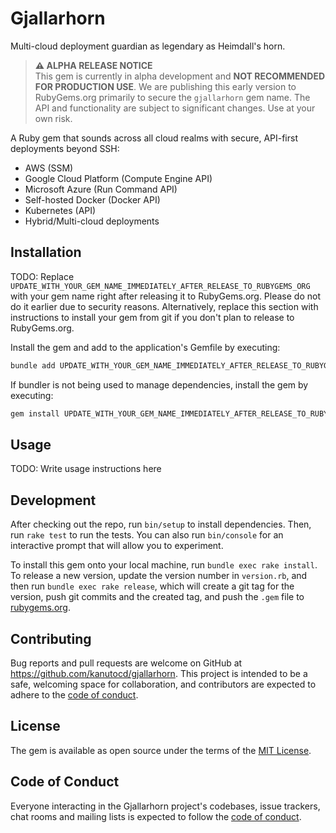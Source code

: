 # Gjallarhorn

Multi-cloud deployment guardian as legendary as Heimdall's horn.

> **⚠️ ALPHA RELEASE NOTICE**  
> This gem is currently in alpha development and **NOT RECOMMENDED FOR PRODUCTION USE**. We are publishing this early version to RubyGems.org primarily to secure the `gjallarhorn` gem name. The API and functionality are subject to significant changes. Use at your own risk.

A Ruby gem that sounds across all cloud realms with secure, API-first deployments beyond SSH:

- AWS (SSM)
- Google Cloud Platform (Compute Engine API)
- Microsoft Azure (Run Command API)
- Self-hosted Docker (Docker API)
- Kubernetes (API)
- Hybrid/Multi-cloud deployments

## Installation

TODO: Replace `UPDATE_WITH_YOUR_GEM_NAME_IMMEDIATELY_AFTER_RELEASE_TO_RUBYGEMS_ORG` with your gem name right after releasing it to RubyGems.org. Please do not do it earlier due to security reasons. Alternatively, replace this section with instructions to install your gem from git if you don't plan to release to RubyGems.org.

Install the gem and add to the application's Gemfile by executing:

```bash
bundle add UPDATE_WITH_YOUR_GEM_NAME_IMMEDIATELY_AFTER_RELEASE_TO_RUBYGEMS_ORG
```

If bundler is not being used to manage dependencies, install the gem by executing:

```bash
gem install UPDATE_WITH_YOUR_GEM_NAME_IMMEDIATELY_AFTER_RELEASE_TO_RUBYGEMS_ORG
```

## Usage

TODO: Write usage instructions here

## Development

After checking out the repo, run `bin/setup` to install dependencies. Then, run `rake test` to run the tests. You can also run `bin/console` for an interactive prompt that will allow you to experiment.

To install this gem onto your local machine, run `bundle exec rake install`. To release a new version, update the version number in `version.rb`, and then run `bundle exec rake release`, which will create a git tag for the version, push git commits and the created tag, and push the `.gem` file to [rubygems.org](https://rubygems.org).

## Contributing

Bug reports and pull requests are welcome on GitHub at https://github.com/kanutocd/gjallarhorn. This project is intended to be a safe, welcoming space for collaboration, and contributors are expected to adhere to the [code of conduct](https://github.com/kanutocd/gjallarhorn/blob/main/CODE_OF_CONDUCT.md).

## License

The gem is available as open source under the terms of the [MIT License](https://opensource.org/licenses/MIT).

## Code of Conduct

Everyone interacting in the Gjallarhorn project's codebases, issue trackers, chat rooms and mailing lists is expected to follow the [code of conduct](https://github.com/kanutocd/gjallarhorn/blob/main/CODE_OF_CONDUCT.md).
